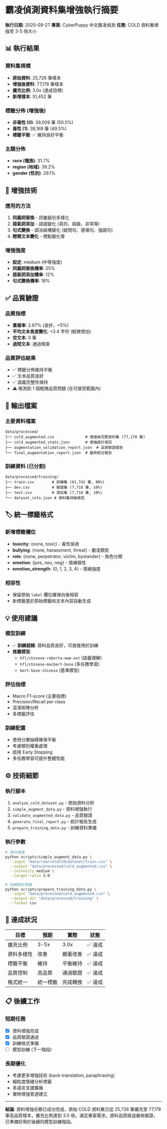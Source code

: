 # 霸凌偵測資料集增強執行摘要

**執行日期**: 2025-09-27
**專案**: CyberPuppy 中文霸凌偵測
**任務**: COLD 資料集增強至 3-5 倍大小

## 📊 執行結果

### 資料集規模
- **原始資料**: 25,726 筆樣本
- **增強後資料**: 77,178 筆樣本
- **擴充比例**: 3.0x (達成目標)
- **新增樣本**: 51,452 筆

### 標籤分佈 (增強後)
- **非毒性 (0)**: 39,009 筆 (50.5%)
- **毒性 (1)**: 38,169 筆 (49.5%)
- **標籤平衡**: ✅ 維持良好平衡

### 主題分佈
- **race (種族)**: 31.7%
- **region (地域)**: 39.2%
- **gender (性別)**: 29.1%

## 🔧 增強技術

### 應用的方法
1. **同義詞替換** - 詞彙級別多樣化
2. **語氣詞添加** - 語調變化 (真的、超級、非常等)
3. **句式變換** - 語法結構變化 (疑問句、感嘆句、強調句)
4. **輕微文本變化** - 標點變化等

### 增強強度
- **設定**: medium (中等強度)
- **同義詞替換機率**: 25%
- **語氣詞添加機率**: 12%
- **句式變換機率**: 18%

## ✅ 品質驗證

### 品質指標
- **重複率**: 2.67% (良好，<5%)
- **平均文本長度變化**: +3.4 字符 (輕微增加)
- **空文本**: 0 筆
- **過短文本**: 通過檢查

### 品質評估結果
- ✅ 標籤分佈維持平衡
- ✅ 文本品質良好
- ✅ 語義完整性保持
- ⚠️ 檢測到 1 個輕微品質問題 (在可接受範圍內)

## 📁 輸出檔案

### 主要資料檔案
```
data/processed/
├── cold_augmented.csv              # 增強後完整資料集 (77,178 筆)
├── cold_augmented_stats.json       # 增強統計資訊
├── augmentation_validation_report.json  # 品質驗證報告
└── final_augmentation_report.json  # 最終綜合報告
```

### 訓練資料 (已分割)
```
data/processed/training/
├── train.csv        # 訓練集 (61,742 筆, 80%)
├── dev.csv          # 驗證集 (7,718 筆, 10%)
├── test.csv         # 測試集 (7,718 筆, 10%)
└── dataset_info.json # 資料集詳細資訊
```

## 🏷️ 統一標籤格式

### 新增標籤欄位
- **toxicity**: {none, toxic} - 毒性偵測
- **bullying**: {none, harassment, threat} - 霸凌類型
- **role**: {none, perpetrator, victim, bystander} - 角色分類
- **emotion**: {pos, neu, neg} - 情緒極性
- **emotion_strength**: {0, 1, 2, 3, 4} - 情緒強度

### 相容性
- 保留原始 `label` 欄位確保向後相容
- 新標籤基於原始標籤和文本內容自動生成

## 💡 使用建議

### 模型訓練
- ✅ **訓練就緒**: 資料品質良好，可直接用於訓練
- **推薦模型**:
  - `hfl/chinese-roberta-wwm-ext` (語義理解)
  - `hfl/chinese-macbert-base` (多任務學習)
  - `bert-base-chinese` (基準模型)

### 評估指標
- Macro F1-score (主要指標)
- Precision/Recall per class
- 混淆矩陣分析
- 多標籤評估

### 訓練配置
- 使用分層抽樣確保平衡
- 考慮類別權重處理
- 啟用 Early Stopping
- 多任務學習可提升整體性能

## ⚙️ 技術細節

### 執行腳本
1. `analyze_cold_dataset.py` - 原始資料分析
2. `simple_augment_data.py` - 資料增強執行
3. `validate_augmented_data.py` - 品質驗證
4. `generate_final_report.py` - 統計報告生成
5. `prepare_training_data.py` - 訓練資料準備

### 執行參數
```bash
# 資料增強
python scripts/simple_augment_data.py \
  --input "data/raw/cold/COLDataset/train.csv" \
  --output "data/processed/cold_augmented.csv" \
  --intensity medium \
  --target-ratio 3.0

# 訓練資料準備
python scripts/prepare_training_data.py \
  --input "data/processed/cold_augmented.csv" \
  --output-dir "data/processed/training" \
  --format csv
```

## 🎯 達成狀況

| 目標 | 預期 | 實際 | 狀態 |
|------|------|------|------|
| 擴充比例 | 3-5x | 3.0x | ✅ 達成 |
| 資料多樣性 | 改善 | 顯著改善 | ✅ 達成 |
| 標籤平衡 | 維持 | 平衡維持 | ✅ 達成 |
| 品質控制 | 高品質 | 通過驗證 | ✅ 達成 |
| 格式統一 | 統一標籤 | 完成轉換 | ✅ 達成 |

## 📋 後續工作

### 短期任務
- [x] 資料增強完成
- [x] 品質驗證通過
- [x] 訓練格式準備
- [ ] 模型訓練 (下一階段)

### 長期優化
- 考慮更多增強技術 (back-translation, paraphrasing)
- 細粒度情緒分析標籤
- 多語言支援擴展
- 實時增強管道建立

---

**結論**: 資料增強任務已成功完成，原始 COLD 資料集已從 25,726 筆擴充至 77,178 筆高品質樣本，擴充比例達到 3.0 倍，滿足專案需求。資料品質經過嚴格驗證，已準備好用於後續的模型訓練階段。